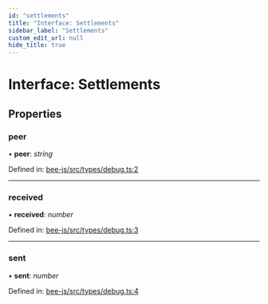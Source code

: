 ```yaml
---
id: "settlements"
title: "Interface: Settlements"
sidebar_label: "Settlements"
custom_edit_url: null
hide_title: true
---
```


# Interface: Settlements

## Properties

### peer

• **peer**: *string*

Defined in: [bee-js/src/types/debug.ts:2](https://github.com/ethersphere/bee-js/blob/0ac3a7d/src/types/debug.ts#L2)

___

### received

• **received**: *number*

Defined in: [bee-js/src/types/debug.ts:3](https://github.com/ethersphere/bee-js/blob/0ac3a7d/src/types/debug.ts#L3)

___

### sent

• **sent**: *number*

Defined in: [bee-js/src/types/debug.ts:4](https://github.com/ethersphere/bee-js/blob/0ac3a7d/src/types/debug.ts#L4)
